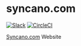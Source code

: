 # syncano.com
[![Slack](https://img.shields.io/badge/chat-on_slack-blue.svg)](https://www.syncano.io/#/slack-invite/)
[![CircleCI](https://circleci.com/gh/Syncano/syncano.com/tree/master.svg?style=shield)](https://circleci.com/gh/Syncano/syncano.com/tree/master)

[Syncano.com](https://www.syncano.io/) Website
